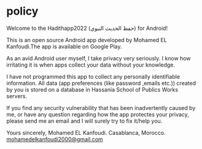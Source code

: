 # policy

Welcome to the Hadithapp2022 (حفظ الحديث النبوي) for Android!

This is an open source Android app developed by Mohamed EL Kanfoudi.The app is  available on Google Play.

As an avid Android user myself, I take privacy very seriously. I know how irritating it is when apps collect your data without your knowledge.

I have not programmed this app to collect any personally identifiable information. All data (app preferences (like password ,emails  etc.)) created by you is stored on a database in  Hassania School of Publics Works servers.

If you find any security vulnerability that has been inadvertently caused by me, or have any question regarding how the app protectes your privacy, please send me an email and I will surely try to fix it/help you.

Yours sincerely,
Mohamed EL Kanfoudi.
Casablanca, Morocco.
mohamedelkanfoudi2000@gmail.com
